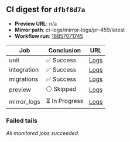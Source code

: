 <!-- AWA-CI-DIGEST -->
## CI digest for `dfbf8d7a`

- **Preview URL**: n/a
- **Mirror path**: ci-logs/mirror-logs/pr-459/latest
- **Workflow run**: [18857071745](https://github.com/AlexBomber12/AWA-App/actions/runs/18857071745)

| Job | Conclusion | URL |
| --- | ---------- | --- |
| unit | ✅ Success | [Logs](https://github.com/AlexBomber12/AWA-App/actions/runs/18857071745/job/53807437912) |
| integration | ✅ Success | [Logs](https://github.com/AlexBomber12/AWA-App/actions/runs/18857071745/job/53807612207) |
| migrations | ✅ Success | [Logs](https://github.com/AlexBomber12/AWA-App/actions/runs/18857071745/job/53807612204) |
| preview | ⚪ Skipped | [Logs](https://github.com/AlexBomber12/AWA-App/actions/runs/18857071745/job/53807747043) |
| mirror_logs | ⏳ In Progress | [Logs](https://github.com/AlexBomber12/AWA-App/actions/runs/18857071745/job/53807746835) |

### Failed tails

_All monitored jobs succeeded._
